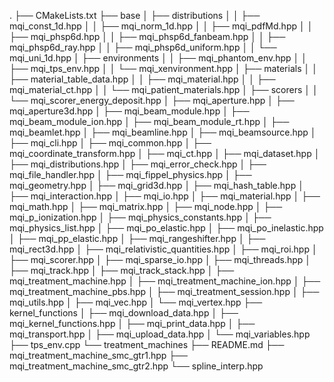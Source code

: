 .
├── CMakeLists.txt
├── base
│   ├── distributions
│   │   ├── mqi_const_1d.hpp
│   │   ├── mqi_norm_1d.hpp
│   │   ├── mqi_pdfMd.hpp
│   │   ├── mqi_phsp6d.hpp
│   │   ├── mqi_phsp6d_fanbeam.hpp
│   │   ├── mqi_phsp6d_ray.hpp
│   │   ├── mqi_phsp6d_uniform.hpp
│   │   └── mqi_uni_1d.hpp
│   ├── environments
│   │   ├── mqi_phantom_env.hpp
│   │   ├── mqi_tps_env.hpp
│   │   └── mqi_xenvironment.hpp
│   ├── materials
│   │   ├── material_table_data.hpp
│   │   ├── mqi_material.hpp
│   │   ├── mqi_material_ct.hpp
│   │   └── mqi_patient_materials.hpp
│   ├── scorers
│   │   └── mqi_scorer_energy_deposit.hpp
│   ├── mqi_aperture.hpp
│   ├── mqi_aperture3d.hpp
│   ├── mqi_beam_module.hpp
│   ├── mqi_beam_module_ion.hpp
│   ├── mqi_beam_module_rt.hpp
│   ├── mqi_beamlet.hpp
│   ├── mqi_beamline.hpp
│   ├── mqi_beamsource.hpp
│   ├── mqi_cli.hpp
│   ├── mqi_common.hpp
│   ├── mqi_coordinate_transform.hpp
│   ├── mqi_ct.hpp
│   ├── mqi_dataset.hpp
│   ├── mqi_distributions.hpp
│   ├── mqi_error_check.hpp
│   ├── mqi_file_handler.hpp
│   ├── mqi_fippel_physics.hpp
│   ├── mqi_geometry.hpp
│   ├── mqi_grid3d.hpp
│   ├── mqi_hash_table.hpp
│   ├── mqi_interaction.hpp
│   ├── mqi_io.hpp
│   ├── mqi_material.hpp
│   ├── mqi_math.hpp
│   ├── mqi_matrix.hpp
│   ├── mqi_node.hpp
│   ├── mqi_p_ionization.hpp
│   ├── mqi_physics_constants.hpp
│   ├── mqi_physics_list.hpp
│   ├── mqi_po_elastic.hpp
│   ├── mqi_po_inelastic.hpp
│   ├── mqi_pp_elastic.hpp
│   ├── mqi_rangeshifter.hpp
│   ├── mqi_rect3d.hpp
│   ├── mqi_relativistic_quantities.hpp
│   ├── mqi_roi.hpp
│   ├── mqi_scorer.hpp
│   ├── mqi_sparse_io.hpp
│   ├── mqi_threads.hpp
│   ├── mqi_track.hpp
│   ├── mqi_track_stack.hpp
│   ├── mqi_treatment_machine.hpp
│   ├── mqi_treatment_machine_ion.hpp
│   ├── mqi_treatment_machine_pbs.hpp
│   ├── mqi_treatment_session.hpp
│   ├── mqi_utils.hpp
│   ├── mqi_vec.hpp
│   └── mqi_vertex.hpp
├── kernel_functions
│   ├── mqi_download_data.hpp
│   ├── mqi_kernel_functions.hpp
│   ├── mqi_print_data.hpp
│   ├── mqi_transport.hpp
│   ├── mqi_upload_data.hpp
│   └── mqi_variables.hpp
├── tps_env.cpp
└── treatment_machines
    ├── README.md
    ├── mqi_treatment_machine_smc_gtr1.hpp
    ├── mqi_treatment_machine_smc_gtr2.hpp
    └── spline_interp.hpp
